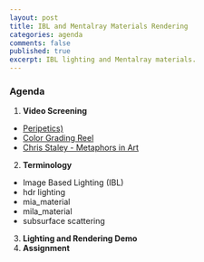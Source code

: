 ```yaml
---
layout: post
title: IBL and Mentalray Materials Rendering
categories: agenda
comments: false
published: true
excerpt: IBL lighting and Mentalray materials.
---
```


### Agenda

1. **Video Screening**
  - [Peripetics)](https://vimeo.com/3268624)
  - [Color Grading Reel](https://vimeo.com/116019668)
  - [Chris Staley - Metaphors in Art](https://www.youtube.com/watch?v=WffFZB7blFE&list=PLkUJGaipeBW05fK1_nKq73SsiYgynGvVq&index=3)
2. **Terminology**
  - Image Based Lighting (IBL)
  - hdr lighting
  - mia_material
  - mila_material
  - subsurface scattering
3. **Lighting and Rendering Demo**
4. **Assignment**
